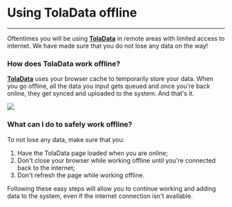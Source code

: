 # Using TolaData offline

---

Oftentimes you will be using [**TolaData**](https://www.toladata.com/) in remote areas with limited access to internet. We have made sure that you do not lose any data on the way! 

### How does TolaData work offline?

[**TolaData**](https://www.toladata.com/) uses your browser cache to temporarily store your data. When you go offline, all the data you input gets queued and once you're back online, they get synced and uploaded to the system. And that's it.

![](/assets_en/offline4.gif)

### What can I do to safely work offline?

To not lose any data, make sure that you:

1. Have the TolaData page loaded when you are online;
2. Don't close your browser while working offline until you're connected back to the internet;
3. Don't refresh the page while working offline.

Following these easy steps will allow you to continue working and adding data to the system, even if the internet connection isn't available.

